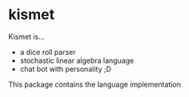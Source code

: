 # kismet

Kismet is...
* a dice roll parser
* stochastic linear algebra language
* chat bot with personality ;D

This package contains the language implementation